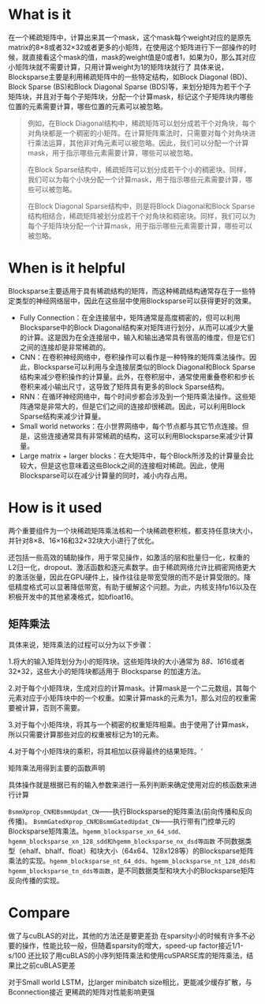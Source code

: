 # What is it

在一个稀疏矩阵中，计算出来其一个mask，这个mask每个weight对应的是原先matrix的8×8或者32×32或者更多的小矩阵，在使用这个矩阵进行下一部操作的时候，就直接看这个mask的值，mask的weight值是0或者1，如果为0，那么其对应小矩阵块就不需要计算，只用计算weight为1的矩阵块就行了
具体来说，Blocksparse主要是利用稀疏矩阵中的一些特定结构，如Block Diagonal (BD)、Block Sparse (BS)和Block Diagonal Sparse (BDS)等，来划分矩阵为若干个子矩阵块，并且对于每个子矩阵块，分配一个计算mask，标记这个子矩阵块内哪些位置的元素需要计算，哪些位置的元素可以被忽略。

> 例如，在Block Diagonal结构中，稀疏矩阵可以划分成若干个对角块，每个对角块都是一个稠密的小矩阵。在计算矩阵乘法时，只需要对每个对角块进行乘法运算，其他非对角元素可以被忽略。因此，我们可以分配一个计算mask，用于指示哪些元素需要计算，哪些可以被忽略。
>
> 在Block Sparse结构中，稀疏矩阵可以划分成若干个小的稠密块。同样，我们可以为每个小块分配一个计算mask，用于指示哪些元素需要计算，哪些可以被忽略。
>
> 在Block Diagonal Sparse结构中，则是将Block Diagonal和Block Sparse结构相结合，稀疏矩阵被划分成若干个对角块和稠密块。同样，我们可以为每个子矩阵块分配一个计算mask，用于指示哪些元素需要计算，哪些可以被忽略。

# When is it helpful

Blocksparse主要适用于具有稀疏结构的矩阵，而这种稀疏结构通常存在于一些特定类型的神经网络层中，因此在这些层中使用Blocksparse可以获得更好的效果。

- Fully Connection：在全连接层中，矩阵通常是高度稠密的，但可以利用Blocksparse中的Block Diagonal结构来对矩阵进行划分，从而可以减少大量的计算。这是因为在全连接层中，输入和输出通常具有很高的维度，但是它们之间的连接却是非常稀疏的。
- CNN：在卷积神经网络中，卷积操作可以看作是一种特殊的矩阵乘法操作。因此，Blocksparse可以利用与全连接层类似的Block Diagonal和Block Sparse结构来减少卷积操作的计算量。此外，在卷积层中，通常使用重叠卷积和步长卷积来减小输出尺寸，这导致了矩阵具有更多的Block Sparse结构。
- RNN：在循环神经网络中，每个时间步都会涉及到一个矩阵乘法操作。这些矩阵通常是非常大的，但是它们之间的连接却很稀疏。因此，可以利用Block Sparse结构来减少计算量。
- Small world networks：在小世界网络中，每个节点都与其它节点连接。但是，这些连接通常具有非常稀疏的结构，这可以利用Blocksparse来减少计算量。
- Large matrix + larger blocks：在大矩阵中，每个Block所涉及的计算量会比较大，但是这也意味着这些Block之间的连接相对稀疏。因此，使用Blocksparse可以在减少计算量的同时，减小内存占用。

# How is it used

两个重要组件为一个块稀疏矩阵乘法核和一个块稀疏卷积核，都支持任意块大小，并针对8×8、16×16和32×32块大小进行了优化。

还包括一些高效的辅助操作，用于常见操作，如激活的层和批量归一化，权重的L2归一化，dropout、激活函数和逐元素数学。由于稀疏网络允许比稠密网络更大的激活张量，因此在GPU硬件上，操作往往是带宽受限的而不是计算受限的。降低精度格式可以显著降低带宽，有助于缓解这个问题。为此，内核支持fp16以及在积极开发中的其他紧凑格式，如bfloat16。

## 矩阵乘法

具体来说，矩阵乘法的过程可以分为以下步骤：

1.将大的输入矩阵划分为小的矩阵块。这些矩阵块的大小通常为 8*8、16*16或者 32*32，这些大小的矩阵块都适用于 Blocksparse 的加速方法。

2.对于每个小矩阵块，生成对应的计算mask。计算mask是一个二元数组，其每个元素对应于小矩阵块中的一个权重。如果计算mask的元素为1，那么对应的权重需要被计算，否则不需要。

3.对于每个小矩阵块，将其与一个稠密的权重矩阵相乘。由于使用了计算mask，所以只需要计算那些对应的权重被标记为1的元素。

4.对于每个小矩阵块的乘积，将其相加以获得最终的结果矩阵。‘

矩阵乘法用得到主要的函数声明

具体操作就是根据已有的输入参数来进行一系列判断来确定使用对应的核函数来进行计算

`BsmmXprop_CN和BsmmUpdat_CN`——执行Blocksparse的矩阵乘法(前向传播和反向传播)。
`BsmmGatedXprop_CN和BsmmGatedUpdat_CN`——执行带有门控单元的Blocksparse矩阵乘法。`hgemm_blocksparse_xn_64_sdd、hgemm_blocksparse_xn_128_sdd和hgemm_blocksparse_nx_dsd等函数`
不同数据类型（ehalf、bhalf、float）和块大小（64x64、128x128等）的Blocksparse矩阵乘法的实现。`hgemm_blocksparse_nt_64_dds、hgemm_blocksparse_nt_128_dds和hgemm_blocksparse_tn_dds等函数`，是不同数据类型和块大小的Blocksparse矩阵反向传播的实现。

# Compare

做了与cuBLAS的对比，其他的方法还是要更差劲
在sparsity小的时候有许多不必要的操作，性能比较一般，但随着sparsity的增大，speed-up factor接近1/1-s/100
还比较了用cuBLAS的小序列矩阵乘法和使用cuSPARSE库的矩阵乘法，结果比之前cuBLAS更差



对于Small world LSTM，比larger minibatch size相比，更能减少缓存扩散，与Bconnection接近
更稀疏的矩阵对性能影响更强